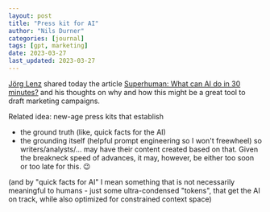 ```yaml
---
layout: post
title: "Press kit for AI"
author: "Nils Durner"
categories: [journal]
tags: [gpt, marketing]
date: 2023-03-27
last_updated: 2023-03-27
---
```


[Jörg Lenz](https://de.linkedin.com/in/joerglenz) shared today the article 
[Superhuman: What can AI do in 30 minutes?](https://oneusefulthing.substack.com/p/superhuman-what-can-ai-do-in-30-minutes) and his thoughts on why and how this might be a great tool to draft marketing campaigns. 

Related idea: new-age press kits that establish
* the ground truth (like, quick facts for the AI)
* the grounding itself (helpful prompt engineering so I won't freewheel)
so writers/analysts/... may have their content created based on that.
Given the breakneck speed of advances, it may, however, be either too soon or too late for this. 😉

(and by "quick facts for AI" I mean something that is not necessarily meaningful to humans - just some ultra-condensed "tokens", that get the AI on track, while also optimized for constrained context space) 
